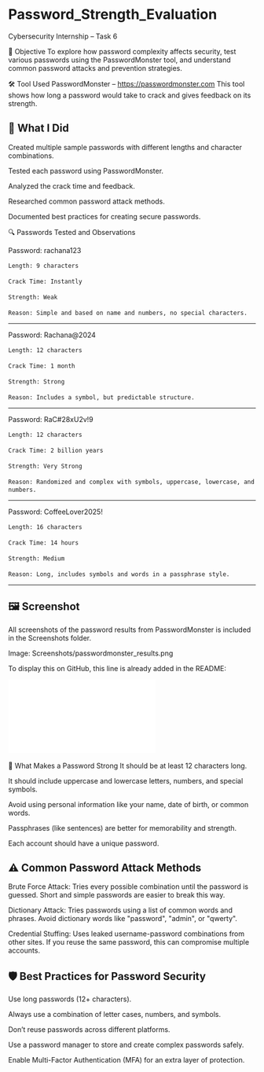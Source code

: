 # Password_Strength_Evaluation
Cybersecurity Internship – Task 6

📌 Objective
To explore how password complexity affects security, test various passwords using the PasswordMonster tool, and understand common password attacks and prevention strategies.

🛠 Tool Used
PasswordMonster – https://passwordmonster.com
This tool shows how long a password would take to crack and gives feedback on its strength.

## 📝 What I Did
Created multiple sample passwords with different lengths and character combinations.

Tested each password using PasswordMonster.

Analyzed the crack time and feedback.

Researched common password attack methods.

Documented best practices for creating secure passwords.

🔍 Passwords Tested and Observations

Password: rachana123
    
    Length: 9 characters
    
    Crack Time: Instantly
    
    Strength: Weak
  
    Reason: Simple and based on name and numbers, no special characters.
___________________________________

Password: Rachana@2024

    Length: 12 characters 
    
    Crack Time: 1 month
    
    Strength: Strong
    
    Reason: Includes a symbol, but predictable structure.
___________________________________

Password: RaC#28xU2v!9

    Length: 12 characters
    
    Crack Time: 2 billion years
    
    Strength: Very Strong
    
    Reason: Randomized and complex with symbols, uppercase, lowercase, and numbers.
____________________________________

Password: CoffeeLover2025!

    Length: 16 characters
    
    Crack Time: 14 hours
    
    Strength: Medium
    
    Reason: Long, includes symbols and words in a passphrase style.
____________________________________


## 🖼 Screenshot
All screenshots of the password results from PasswordMonster is included in the Screenshots folder.

Image: Screenshots/passwordmonster_results.png

To display this on GitHub, this line is already added in the README:

![Password Strength Results](password_monster.pdf)

🔐 What Makes a Password Strong
It should be at least 12 characters long.

It should include uppercase and lowercase letters, numbers, and special symbols.

Avoid using personal information like your name, date of birth, or common words.

Passphrases (like sentences) are better for memorability and strength.

Each account should have a unique password.

## ⚠️ Common Password Attack Methods
Brute Force Attack:
Tries every possible combination until the password is guessed. Short and simple passwords are easier to break this way.

Dictionary Attack:
Tries passwords using a list of common words and phrases. Avoid dictionary words like "password", "admin", or "qwerty".

Credential Stuffing:
Uses leaked username-password combinations from other sites. If you reuse the same password, this can compromise multiple accounts.

## 🛡 Best Practices for Password Security
Use long passwords (12+ characters).

Always use a combination of letter cases, numbers, and symbols.

Don’t reuse passwords across different platforms.

Use a password manager to store and create complex passwords safely.

Enable Multi-Factor Authentication (MFA) for an extra layer of protection.



